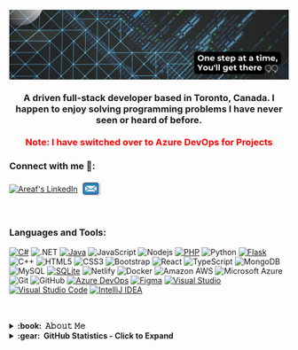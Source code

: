 <img align="center" src="banner.png"/></a>

<h3 align="center">A driven full-stack developer based in Toronto, Canada. I happen to enjoy solving programming problems I have never seen or heard of before. <br><br><span style="color: red;">Note: I have switched over to Azure DevOps for Projects</span></h3>

<h3 align="left">Connect with me 🤝:</h3>
<p align="left">
<a href="https://www.linkedin.com/in/areaf/"><img align="center" alt="Areaf's LinkedIn" height="30px" width="40px" src="https://user-images.githubusercontent.com/43545812/144035037-0f415fc7-9f96-4517-a370-ccc6e78a714b.png" /></a>
<a href="mailto:areaf.ar@outlook.com" target="blank"><img align="center" src="mail.gif" height="30" width="40" /></a>
</p>
</p>
<br/>

<h3 align="left">Languages and Tools:</h3>
<p align="left"> 
  
[![C#](https://img.shields.io/badge/C%23-%23239120.svg?logo=csharp&logoColor=white)](#)
![.NET](https://img.shields.io/badge/.NET-512BD4?logo=dotnet&logoColor=fff)
[![Java](https://img.shields.io/badge/Java-%23ED8B00.svg?logo=openjdk&logoColor=white)](#)
![JavaScript](https://img.shields.io/badge/-JavaScript-black?style=flat-square&logo=javascript)
![Nodejs](https://img.shields.io/badge/-Nodejs-black?style=flat-square&logo=Node.js)
[![PHP](https://img.shields.io/badge/php-%23777BB4.svg?&logo=php&logoColor=white)](#)
![Python](https://img.shields.io/badge/-Python-black?style=flat-square&logo=Python)
[![Flask](https://img.shields.io/badge/Flask-000?logo=flask&logoColor=fff)](#)
![C++](https://img.shields.io/badge/-C++-00599C?style=flat-square&logo=c)
![HTML5](https://img.shields.io/badge/-HTML5-E34F26?style=flat-square&logo=html5&logoColor=white)
![CSS3](https://img.shields.io/badge/-CSS3-1572B6?style=flat-square&logo=css3)
![Bootstrap](https://img.shields.io/badge/-Bootstrap-563D7C?style=flat-square&logo=bootstrap)
![React](https://img.shields.io/badge/-React-black?style=flat-square&logo=react)
![TypeScript](https://img.shields.io/badge/-TypeScript-007ACC?style=flat-square&logo=typescript)
![MongoDB](https://img.shields.io/badge/-MongoDB-black?style=flat-square&logo=mongodb)
![MySQL](https://img.shields.io/badge/-MySQL-black?style=flat-square&logo=mysql)
[![SQLite](https://img.shields.io/badge/SQLite-%2307405e.svg?logo=sqlite&logoColor=white)](#)
![Netlify](https://img.shields.io/badge/Netlify-%23000000.svg?logo=netlify&logoColor=#00C7B7)
![Docker](https://img.shields.io/badge/-Docker-black?style=flat-square&logo=docker)
![Amazon AWS](https://img.shields.io/badge/Amazon%20AWS-232F3E?style=flat-square&logo=amazon-aws)
![Microsoft Azure](https://img.shields.io/badge/Microsoft%20Azure-232F7E?style=flat-square&logo=microsoft-azure)
![Git](https://img.shields.io/badge/-Git-black?style=flat-square&logo=git)
![GitHub](https://img.shields.io/badge/-GitHub-181717?style=flat-square&logo=github)
[![Azure DevOps](https://img.shields.io/badge/Azure%20DevOps-0078D7?logo=azuredevops&logoColor=fff)](#)
[![Figma](https://img.shields.io/badge/Figma-F24E1E?logo=figma&logoColor=white)](#)
[![Visual Studio](https://img.shields.io/badge/Visual%20Studio-5C2D91.svg?&logo=visual-studio&logoColor=white)](#)
[![Visual Studio Code](https://img.shields.io/badge/Visual%20Studio%20Code-0078d7.svg?logo=visual-studio-code&logoColor=white)](#)
[![IntelliJ IDEA](https://img.shields.io/badge/IntelliJIDEA-000000.svg?logo=intellij-idea&logoColor=white)](#)

<br>
<br>

<details>
<summary><b>:book: &nbsp;𝙰𝚋𝚘𝚞𝚝 𝙼𝚎</b></summary>
<br/>
<div align="center">
  <p align="center">"I'm a Software Developer - Integrations @ILAC and find fulfilment in developing complex software, integrations, automating workflows, and occasionally attending meetups in Toronto (usually related to Microsoft Technology). I focus on maintainability, performance, and readability with all of my projects and strive to follow the best practices."</p>
</div>
<br>

<div align="center">
  [![Readme Quotes](https://quotes-github-readme.vercel.app/api?type=horizontal&theme=dark&quote=In Solutude Lies the Ability to Shape Destiny)]
</div>
</details>

<details>
  <summary><b>:gear: &nbsp;GitHub Statistics - Click to Expand</b></summary>
  <br/>
    <p align="center">
        <img height="137px" src="https://github-readme-streak-stats.herokuapp.com/?user=kurayami7&hide_border=true&theme=nightowl" />
    </p>
    <p align="center">
        <img height="137px" src="https://github-readme-stats.vercel.app/api?username=kurayami7&hide_title=true&hide_border=true&show_icons=true&include_all_commits=true&count_private=true&line_height=21&theme=nightowl" /> <img height="137px" src="https://github-readme-stats.vercel.app/api/top-langs/?username=kurayami7&hide=html&hide_title=true&hide_border=true&layout=compact&langs_count=8&theme=nightowl" />
    </p>
</details>



